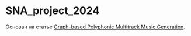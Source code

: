 # SNA_project_2024
Основан на статье [Graph-based Polyphonic Multitrack Music Generation](https://arxiv.org/pdf/2307.14928v1.pdf).
